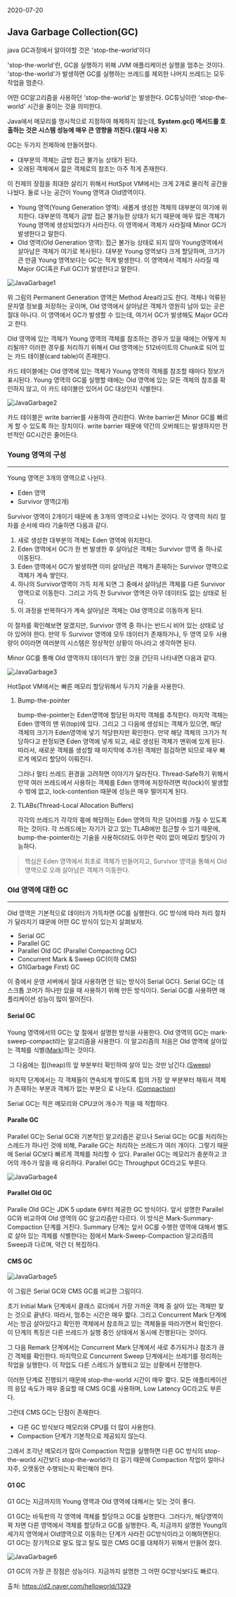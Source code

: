 2020-07-20



## Java Garbage Collection(GC)

java GC과정에서 알아야할 것은 'stop-the-world'이다 

'stop-the-world'란, GC을 실행하기 위해 JVM 애플리케이션 실행을 멈추는 것이다. 'stop-the-world'가 발생하면 GC를 실행하는 쓰레드를 제외한 나머지 쓰레드는 모두 작업을 멈춘다. 

어떤 GC알고리즘을 사용하던 'stop-the-world'는 발생한다. GC튜닝이란 'stop-the-world' 시간을 줄이는 것을 의미한다.

Java에서 메모리를 명시적으로 지정하여 해제하지 않는데, **System.gc() 메서드를 호출하는 것은 시스템 성능에 매우 큰 영향을 끼친다.(절대 사용 X**)



GC는 두가지 전제하에 만들어졌다. 

* 대부분의 객체는 금방 접근 불가능 상태가 된다.
* 오래된 객체에서 젊은 객체로의 참조는 아주 적게 존재한다. 



이 전제의 장점을 최대한 살리기 위해서 HotSpot VM에서는 크게 2개로 물리적 공간을 나눴다. 둘로 나눈 공간이 Young 영역과 Old영역이다. 



* Young 영역(Young Generation 영역): 새롭게 생성한 객체의 대부분이 여기에  위치한다. 대부분의 객체가 금방 접근 불가능한 상태가 되기 때문에 매우 많은 객체가 Young 영역에 생성되었다가 사라진다. 이 영역에서 객체가 사라질때 Minor GC가 발생한다고 말한다. 
* Old 영역(Old Generation 영역): 접근 불가능 상태로 되지 않아 Young영역에서 살아남은 객체가 여기로 복사된다. 대부분 Young 영역보다 크게 할당하며, 크기가 큰 만큼 Young  영역보다는 GC는 적게 발생한다. 이 영역에서 객체가 사라질 때 Major GC(혹은 Full GC)가 발생한다고 말한다. 



![JavaGarbage1](https://d2.naver.com/content/images/2015/06/helloworld-1329-1.png)

위 그림의 Permanent Generation 영역은 Method Area라고도 한다. 객체나 억류된 문자열 정보를 저장하는 곳이며, Old 영역에서 살아남은 객체가 영원히 남아 있는 곳은 절대 아니다. 이 영역에서 GC가 발생할 수 있는데, 여기서 GC가 발생해도 Major GC라고 한다. 



Old 영역에 있는 객체가 Young 영역의 객체를 참조하는 경우가 있을 때에는 어떻게 처리될까? 
이러한 경우를 처리하기 위해서 Old 영역에는 512바이트의 Chunk로 되어 있는 카드 테이블(card table)이 존재한다. 

카드 테이블에는 Old 영역에 있는 객체가 Young 영역의 객체를 참조할 때마다 정보가 표시된다. Young 영역의 GC를 실행할 때에는 Old 영역에 있는 모든 객체의 참조를 확인하지 않고, 이 카드 테이블만 있어서 GC 대상인지 식별한다. 



![JavaGarbage2](https://d2.naver.com/content/images/2015/06/helloworld-1329-2.png)

카드 테이블은 write barrier를 사용하여 관리한다. Write barrier은 Minor GC를 빠르게 할 수 있도록 하는 장치이다. write barrier 때문에 약간의 오버헤드는 발생하지만 전반적인 GC시간은 줄어든다. 





### Young 영역의 구성

-----------------

Young 영역은 3개의 영역으로 나뉜다. 

* Eden 영역
* Survivor 영역(2개)

Survivor 영역이 2개이기 때문에 총 3개의 영역으로 나뉘는 것이다. 각 영역의 처리 절차를 순서에 따라 기술하면 다음과 같다. 



1. 새로 생성한 대부분의 객체는 Eden 영역에 위치한다. 
2. Eden 영역에서 GC가 한 번 발생한 후 살아남은 객체는 Survivor 영역 중 하나로 이동된다. 
3. Eden 영역에서 GC가 발생하면 이미 살아남은 객체가 존재하는 Survivor 영역으로 객체가 계속 쌓인다.
4. 하나의 Survivor영역이 가득 차게 되면 그 중에서 살아남은 객체를 다른 Survivor 영역으로 이동한다. 그리고 가득 찬 Survivor 영역은 아무 데이터도 없는 상태로 된다.
5. 이 과정을 반복하다가 계속 살아남은 객체는 Old 영역으로 이동하게 된다.

이 절차를 확인해보면 알겠지만, Survivor 영역 중 하나는 반드시 비어 있는 상태로 남아 있어야 한다. 만약 두 Survivor 영역에 모두 데이터가 존재하거나, 두 영역 모두 사용량이 0이라면 여러분의 시스템은 정상적인 상황이 아니라고 생각하면 된다.

Minor GC를 통해 Old 영역까지 데이터가 쌓인 것을 간단히 나타내면 다음과 같다. 

![JavaGarbage3](https://d2.naver.com/content/images/2015/06/helloworld-1329-3.png)

HotSpot VM에서는 빠른 메모리 할당위해서 두가지 기술을 사용한다. 

1. Bump-the-pointer

   bump-the-pointer는 Eden영역에 할당된 마지막 객체를 추적한다. 마지막 객체는 Eden 영역의 맨 위(top)에 있다. 그리고 그 다음에 생성되는 객체가 있으면, 해당 객체의 크기가 Eden영역에 넣기 적당한지만 확인한다. 만약 해당 객체의 크기가 적당하다고 판정되면 Eden 영역에 넣게 되고, 새로 생성된 객체가 맨위에 있게 된다. 따라서, 새로운 객체를 생성할 때 마지막에 추가된 객체만 점검하면 되므로 매우 빠르게 메모리 할당이 이뤄진다. 

   그러나 멀티 쓰레드 환경을 고려하면 이야기가 달라진다. Thread-Safe하기 위해서 만약 여러 쓰레드에서 사용하는 객체를 Eden 영역에 저장하려면 락(lock)이 발생할 수 밖에 없고, lock-contention 때문에 성능은 매우 떨어지게 된다. 

   

2. TLABs(Thread-Local Allocation Buffers)

   각각의 쓰레드가 각각의 몫에 해당하는 Eden 영역의 작은 덩어리를 가질 수 있도록 하는 것이다. 각 쓰레드에는 자기가 갖고 있는 TLAB에만 접근할 수 있기 때문에, bump-the-pointer라는 기술을 사용하더라도 아무런 락이 없이 메모리 할당이 가능하다. 



> 핵심은 Eden 영역에서 최초로 객체가 만들어지고, Survivor 영역을 통해서 Old 영역으로 오래 살아남은 객체가 이동한다.





###  Old 영역에 대한 GC

--------------------

Old 영역은 기본적으로 데이터가 가득차면 GC를 실행한다. GC 방식에 따라 처리 절차가 달라지기 떄문에 어떤 GC 방식이 있는지 살펴보자. 



* Serial GC
* Parallel GC
* Parallel Old GC (Parallel Compacting GC)
* Concurrent Mark & Sweep GC(이하 CMS)
* G1(Garbage First) GC



이 중에서 운영 서버에서 절대 사용하면 안 되는 방식이 Serial GC다. Serial GC는 데스크톱 코어가 하나만 있을 때 사용하기 위해 만든 방식이다. Serial GC를 사용하면 애플리케이션 성능이 많이 떨어진다. 



#### Serial GC

Young 영역에서의 GC는 앞 절에서 설명한 방식을 사용한다. Old 영역의 GC는 mark-sweep-compact라는 알고리즘을 사용한다. 
	이 알고리즘의 처음은 Old 영역에 살아있는 객체를 식별(<u>Mark</u>)하는 것이다. 

​	그 다음에는 힙(heap)의 앞 부분부터 확인하여 살아 있는 것만 남긴다.(<u>Sweep</u>)

​	마지막 단계에서는 각 객체들이 연속되게 쌓이도록 힙의 가장 앞 부분부터 채워서 객체가 존재하는 부분과 객체가 없는 부분으	로 나눈다. (<u>Compaction</u>)

Serial GC는 적은 메모리와 CPU코어 개수가 적을 때 적합하다. 



#### Paralle GC

Parallel GC는 Serial GC와 기본적인 알고리즘은 같으나 Serial GC는 GC를 처리하는 스레드가 하나인 것에 비해, Paralle GC는 처리하는 쓰레드가 여러 개이다. 그렇기 때문에 Serial GC보다 빠르게 객체를 처리할 수 있다. Parallel GC는 메모리가 충분하고 코어의 개수가 많을 때 유리하다. Parallel GC는 Throughput GC라고도 부른다. 



![JavaGarbage4](https://d2.naver.com/content/images/2015/06/helloworld-1329-4.png)

#### Parallel Old GC

Paralle Old GC는 JDK 5 update 6부터 제공한 GC 방식이다. 앞서 설명한 Parallel GC와 비교하여 Old 영역의 GC 알고리즘만 다르다. 이 방식은 Mark-Summary-Compaction 단계를 거친다. Summary 단계는 앞서 GC를 수행한 영역에 대해서 별도로 살아 있는 객체를 식별한다는 점에서 Mark-Sweep-Compaction 알고리즘의 Sweep과 다르며, 약간 더 복잡하다. 



#### CMS GC

![JavaGarbage5](https://d2.naver.com/content/images/2015/06/helloworld-1329-5.png)



이 그림은 Serial GC와 CMS GC를 비교한 그림이다. 

초기 Initial Mark 단계에서 클래스 로더에서 가장 가까운 객체 중 살아 있는 객체만 찾는 것으로 끝낸다. 따라서, 멈추는 시간은 매우 짧다. 그리고 Concurrent Mark 단계에서는 방금 살아있다고 확인한 객체에서 참조하고 있는 객체들을 따라가면서 확인한다. 이 단계의 특징은 다른 쓰레드가 실행 중인 상태에서 동시에 진행된다는 것이다. 

그 다음 Remark 단계에서는 Concurrent Mark 단계에서 새로 추가되거나 참조가 끊긴 객체를 확인한다. 
마지막으로 Concurrent Sweep 단계에서는 쓰레기를 정리하는 작업을 실행한다. 이 작업도 다른 스레드가 실행되고 있는 상황에서 진행한다. 

이러한 단계로 진행되기 때문에 stop-the-world 시간이 매우 짧다. 모든 애플리케이션의 응답 속도가 매우 중요할 때 CMS GC를 사용하며, Low Latency GC라고도 부른다. 

그런데 CMS GC는 단점이 존재한다. 

* 다른 GC 방식보다 메모리와 CPU를 더 많이 사용한다.
* Compaction 단계가 기본적으로 제공되지 않는다. 

그래서 조각난 메모리가 많아 Compaction 작업을 실행하면 다른 GC 방식의 stop-the-world 시간보다 stop-the-world가 더 길기 때문에 Compaction 작업이 얼마나 자주, 오랫동안 수행되는지 확인해야 한다. 



#### G1 GC

G1 GC는 지금까지의 Young 영역과 Old 영역에 대해서는 잊는 것이 좋다. 

G1 GC는 바둑판의 각 영역에 객체를 할당하고 GC를 실행한다. 그러다가, 해당영역이 꽉 차면 다른 영역에서 객체를 할당하고 GC를 실행한다. 즉, 지금까지 설명한 Young의 세가지 영역에서 Old영역으로 이동하는 단계가 사라진 GC방식이라고 이해하면된다. G1 GC는 장기적으로 말도 많고 탈도 많은 CMS GC를 대체하기 위해서 만들어 졌다. 

![JavaGarbage6](https://d2.naver.com/content/images/2015/06/helloworld-1329-6.png)

G1 GC의 가장 큰 장점은 성능이다. 지금까지 설명한 그 어떤 GC방식보다도 빠르다.



출처: https://d2.naver.com/helloworld/1329